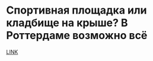 # Спортивная площадка или кладбище на крыше? В Роттердаме возможно всё



[LINK](https://varlamov.ru/4300033.html)